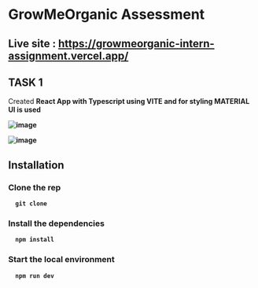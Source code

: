 # GrowMeOrganic Assessment

## Live site : https://growmeorganic-intern-assignment.vercel.app/

## TASK 1 
 Created <b>React App with Typescript<b/> using <b>VITE<b/> and for styling <b>MATERIAL UI<b/> is used
 
 ![image](https://user-images.githubusercontent.com/92677078/217553878-4e8d2d07-7fe7-48ac-9aa9-9432421ec4e7.png)

![image](https://user-images.githubusercontent.com/92677078/217555112-600c4691-e62b-41b3-94a8-bf5be061d284.png)

## Installation
### Clone the rep 
      git clone 
### Install the dependencies
      npm install 
### Start the local environment
      npm run dev 
